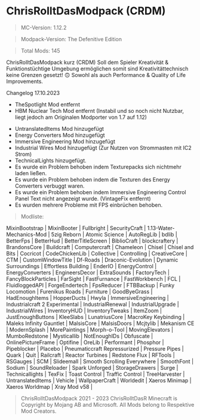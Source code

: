 # ChrisRolltDasModpack (CRDM)
> MC-Version: 1.12.2

> Modpack-Version: The Defenitive Edition

> Total Mods: 145 

ChrisRolltDasModpack kurz (CRDM)
Soll dem Spieler Kreativität & Funktionstüchtige Umgebung ermöglichen somit sind Kreativitättechnisch keine Grenzen gesetzt! 🙃
Sowohl als auch Performance & Quality of Life Improvements.

Changelog 17.10.2023
- TheSpotlight Mod entfernt
- HBM Nuclear Tech Mod entfernt (Instabil und so noch nicht Nutzbar, liegt jedoch am Originalen Modporter von 1.7 auf 1.12)
+ UntranslatedItems Mod hinzugefügt
+ Energy Converters Mod hinzugefügt
+ Immersive Engineering Mod hinzugefügt
+ Industrial Wires Mod hinzugefügt (Zur Nutzen von Strommasten mit IC2 Strom)
+ TechnicalLights hinzugefügt.
+ Es wurde ein Problem behoben indem Texturepacks sich nichtmehr laden ließen.
+ Es wurde ein Problem behoben indem die Texturen des Energy Converters verbuggt waren.
+ Es wurde ein Problem behoben indem Immersive Engineering Control Panel Text nicht angezeigt wurde. (VintageFix entfernt)
+ Es wurden mehrere Probleme mit FPS einbrüchen behoben.

>Modliste:

MixinBootstrap |
MixinBooter |
Fullbright |
SecurityCraft |
1.13-Water-Mechanics-Mod |
5zig Reborn |
Atomic Science |
AutoRegLib |
bdlib |
BetterFps |
BetterHud |
BetterTitleScreen |
BiblioCraft |
blockcraftery |
BrandonsCore |
Buildcraft |
Computercraft |
Chameleon |
Chisel |
Chisel and Bits |
Cocricot |
CodeChickenLib |
Collective |
Controlling |
CreativeCore |
CTM |
CustomWindowTitle |
Df-Roads |
Draconic-Evolution |
Dynamic Surroundings |
Effortless Building |
EnderIO |
EnergyControl |
EnergyConverters |
EngineersDecor |
ExtraSounds |
FactoryTech |
FancyBlockParticles |
FarSight |
FastFurnance |
FastWorkbench |
FCL |
FluidloggedAPI |
ForgeEndertech |
FpsReducer |
FTBBackup |
Funky Locomotion |
Furenikus Roads |
Furniture |
GoodByeGrass |
HadEnoughItems |
HopperDucts |
Hwyla |
ImmersiveEngineering |
Industrialcraft 2 Experimental |
IndustrialRenewal |
IndustrialUpgrade |
IndustrialWires |
InventoryHUD |
InventoryTweaks |
ItemZoom |
JustEnoughButtons |
KleeSlabs |
LunatriusCore |
MacroKey Keybinding |
Maleks Infinity Gauntlet |
MalsisCore  |
MalsisDoors |
Mcjtylib |
Mekanism CE |
ModernSplash |
MorePaintings |
Morph-o-Tool |
MovingElevators |
MumboRedstone |
Mysticallib |
NotEnoughIDs |
Obfuscate |
OnlinePictureFrame |
Optifine |
OreLib |
Performant |
Phosphor |
Pipeblocker |
Placebo |
Pneumaticcraft Repressurized |
Pressure Pipes |
Quark |
Quit |
Railcraft |
Reactor Turbines |
Redstone Flux |
RFTools |
RSGauges |
SCM |
Slideemall |
Smooth Scrolling Everywhere |
SmoothFont |
Sodium |
SoundReloader |
Spark Unforged |
StorageDrawers |
Surge |
Technicallights |
TexFix |
Toast Control |
Traffic Control |
TreeHarvester |
UntranslatedItems |
Vehicle |
WallpaperCraft |
Worldedit |
Xaeros Minimap |
Xaeros Worldmap |
Xray Mod v58 |

> ChrisRolltDasModpack 2021 - 2023 ChrisRolltDasR
> Minecraft is Copyright by Mojang AB and Microsoft.
> All Mods belong to Respektive Mod Creators.
